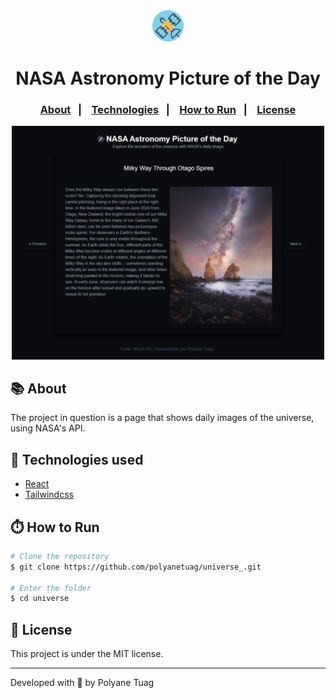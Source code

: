 <div align="center" justify-content="space-between">
  <img width= '50' src="public/satellite.svg" /> 
  <h1>NASA Astronomy Picture of the Day 
 </h1>
</div>

<h3 align="center">  
  <p align="center">
    <a href="#-about">About</a>&nbsp;&nbsp;&nbsp;|&nbsp;&nbsp;&nbsp;
    <a href="#-technologies">Technologies</a>&nbsp;&nbsp;&nbsp;|&nbsp;&nbsp;&nbsp;
    <a href="#-how-to-run">How to Run</a>&nbsp;&nbsp;&nbsp;|&nbsp;&nbsp;&nbsp;
    <a href="#-license">License</a>
  </p>
</h3>

<div align="center">
    <img width= '500' src="public/projeto.png" /> 
</div>

## 📚 About

The project in question is a page that shows daily images of the universe, using NASA's API.



## 🚀 Technologies used

- [React](https://pt-br.legacy.reactjs.org/)
- [Tailwindcss](https://tailwindcss.com/)


## ⏱️ How to Run

```bash
# Clone the repository
$ git clone https://github.com/polyanetuag/universe_.git

# Enter the folder 
$ cd universe
```

## 📝 License

This project is under the MIT license.

---
Developed with 💜 by Polyane Tuag
